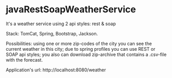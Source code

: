 # javaRestSoapWeatherService

It's a weather service using 2 api styles: rest &amp; soap

Stack: TomCat, Spring, Bootstrap, Jackson.

Possibilities: using one or more zip-codes of the city you can see the current weather in this city; due to spring profiles you can use REST or SOAP api styles; you also can download zip-archive that contains a .csv-file with the forecast.

Application's url: http://localhost:8080/weather

